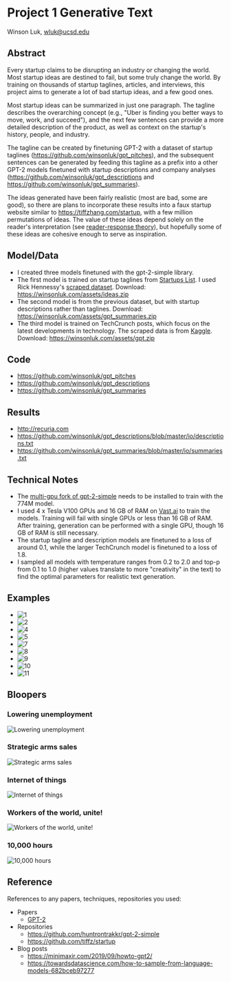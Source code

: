 # Project 1 Generative Text

Winson Luk, wluk@ucsd.edu

## Abstract

Every startup claims to be disrupting an industry or changing the world. Most startup ideas are destined to fail, but some truly change the world. By training on thousands of startup taglines, articles, and interviews, this project aims to generate a lot of bad startup ideas, and a few good ones.

Most startup ideas can be summarized in just one paragraph. The tagline describes the overarching concept (e.g., "Uber is finding you better ways to move, work, and succeed"), and the next few sentences can provide a more detailed description of the product, as well as context on the startup's history, people, and industry.

The tagline can be created by finetuning GPT-2 with a dataset of startup taglines (https://github.com/winsonluk/gpt_pitches), and the subsequent sentences can be generated by feeding this tagline as a prefix into a other GPT-2 models finetuned with startup descriptions and company analyses (https://github.com/winsonluk/gpt_descriptions and https://github.com/winsonluk/gpt_summaries).

The ideas generated have been fairly realistic (most are bad, some are good), so there are plans to incorporate these results into a faux startup website similar to https://tiffzhang.com/startup, with a few million permutations of ideas. The value of these ideas depend solely on the reader's interpretation (see [reader-response theory](https://en.wikipedia.org/wiki/Reader-response_criticism)), but hopefully some of these ideas are cohesive enough to serve as inspiration.

## Model/Data


- I created three models finetuned with the gpt-2-simple library.
- The first model is trained on startup taglines from [Startups List](https://www.startups-list.com/). I used Rick Hennessy's [scraped dataset](https://data.world/rickyhennessy/startup-names-and-descriptions). Download: https://winsonluk.com/assets/ideas.zip
- The second model is from the previous dataset, but with startup descriptions rather than taglines. Download: https://winsonluk.com/assets/gpt_summaries.zip
- The third model is trained on TechCrunch posts, which focus on the latest developments in technology. The scraped data is from [Kaggle](https://www.kaggle.com/thibalbo/techcrunch-posts-compilation). Download: https://winsonluk.com/assets/gpt.zip

## Code

- https://github.com/winsonluk/gpt_pitches
- https://github.com/winsonluk/gpt_descriptions
- https://github.com/winsonluk/gpt_summaries

## Results

- http://recuria.com
- https://github.com/winsonluk/gpt_descriptions/blob/master/io/descriptions.txt
- https://github.com/winsonluk/gpt_summaries/blob/master/io/summaries.txt

## Technical Notes

- The [multi-gpu fork of gpt-2-simple](https://github.com/huntrontrakkr/gpt-2-simple) needs to be installed to train with the 774M model.
- I used 4 x Tesla V100 GPUs and 16 GB of RAM on [Vast.ai](https://vast.ai) to train the models. Training will fail with single GPUs or less than 16 GB of RAM. After training, generation can be performed with a single GPU, though 16 GB of RAM is still necessary.
- The startup tagline and description models are finetuned to a loss of around 0.1, while the larger TechCrunch model is finetuned to a loss of 1.8.
- I sampled all models with temperature ranges from 0.2 to 2.0 and top-p from 0.1 to 1.0 (higher values translate to more "creativity" in the text) to find the optimal parameters for realistic text generation.

## Examples
- ![1](1.png)
- ![2](2.png)
- ![4](4.png)
- ![5](5.png)
- ![7](7.png)
- ![8](8.png)
- ![9](9.png)
- ![10](10.png)
- ![11](11.png)

## Bloopers

### Lowering unemployment
![Lowering unemployment](latinos.png)

### Strategic arms sales
![Strategic arms sales](nazis.png)

### Internet of things
![Internet of things](smart.png)

### Workers of the world, unite!
![Workers of the world, unite!](tinder.png)

### 10,000 hours
![10,000 hours](strip.png)

## Reference

References to any papers, techniques, repositories you used:
- Papers
  - [GPT-2](https://d4mucfpksywv.cloudfront.net/better-language-models/language_models_are_unsupervised_multitask_learners.pdf)
- Repositories
  - https://github.com/huntrontrakkr/gpt-2-simple
  - https://github.com/tiffz/startup
- Blog posts
  - https://minimaxir.com/2019/09/howto-gpt2/
  - https://towardsdatascience.com/how-to-sample-from-language-models-682bceb97277
